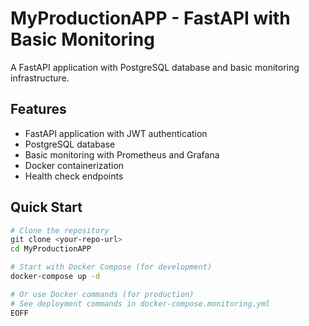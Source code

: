 # MyProductionAPP - FastAPI with Basic Monitoring

A FastAPI application with PostgreSQL database and basic monitoring infrastructure.

## Features

- FastAPI application with JWT authentication
- PostgreSQL database 
- Basic monitoring with Prometheus and Grafana
- Docker containerization
- Health check endpoints

## Quick Start

```bash
# Clone the repository
git clone <your-repo-url>
cd MyProductionAPP

# Start with Docker Compose (for development)
docker-compose up -d

# Or use Docker commands (for production)
# See deployment commands in docker-compose.monitoring.yml
EOFF
